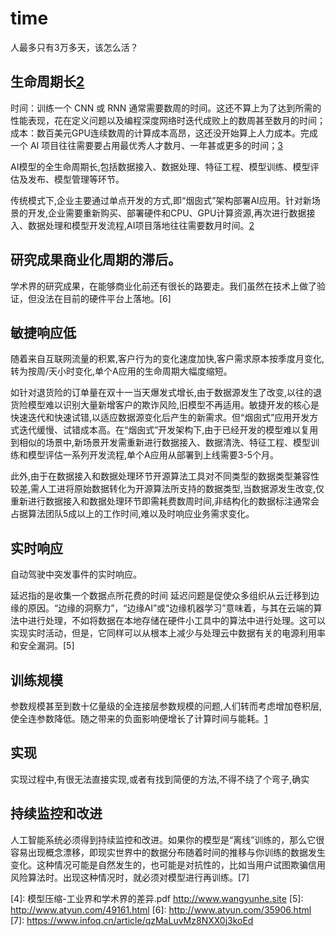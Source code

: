 # time

人最多只有3万多天，该怎么活？

## 生命周期长[2]

时间：训练一个 CNN 或 RNN 通常需要数周的时间。这还不算上为了达到所需的性能表现，花在定义问题以及编程深度网络时迭代成败上的数周甚至数月的时间；
成本：数百美元GPU连续数周的计算成本高昂，这还没开始算上人力成本。完成一个 AI 项目往往需要要占用最优秀人才数月、一年甚或更多的时间；[3]

AI模型的全生命周期长,包括数据接入、数据处理、特征工程、模型训练、模型评估及发布、模型管理等环节。

传统模式下,企业主要通过单点开发的方式,即“烟囱式”架构部署AI应用。针对新场景的开发,企业需要重新购买、部署硬件和CPU、GPU计算资源,再次进行数据接入、数据处理和模型开发流程,AI项目落地往往需要数月时间。[2]

## 研究成果商业化周期的滞后。

学术界的研究成果，在能够商业化前还有很长的路要走。我们虽然在技术上做了验证，但没法在目前的硬件平台上落地。[6]

## 敏捷响应低

随着来自互联网流量的积累,客户行为的变化速度加快,客户需求原本按季度月变化,转为按周/天小时变化,单个A应用的生命周期大幅度缩短。

如针对退货险的订单量在双十一当天爆发式增长,由于数据源发生了改变,以往的退货险模型难以识别大量新增客户的欺诈风险,旧模型不再适用。敏捷开发的核心是快速迭代和快速试错,以适应数据源变化后产生的新需求。但“烟囱式”应用开发方式迭代缓慢、试错成本高。在“烟囱式”开发架构下,由于已经开发的模型难以复用到相似的场景中,新场景开发需重新进行数据接入、数据清洗、特征工程、模型训练和模型评估一系列开发流程,单个A应用从部署到上线需要3-5个月。

此外,由于在数据接入和数据处理环节开源算法工具对不同类型的数据类型兼容性较差,需人工进将原始数据转化为开源算法所支持的数据类型,当数据源发生改变,仅重新进行数据接入和数据处理环节即需耗费数周时间,非结构化的数据标注通常会占据算法团队5成以上的工作时间,难以及时响应业务需求变化。

## 实时响应

自动驾驶中突发事件的实时响应。

延迟指的是收集一个数据点所花费的时间
延迟问题是促使众多组织从云迁移到边缘的原因。“边缘的洞察力”，“边缘AI”或“边缘机器学习”意味着，与其在云端的算法中进行处理，不如将数据在本地存储在硬件小工具中的算法中进行处理。这可以实现实时活动，但是，它同样可以从根本上减少与处理云中数据有关的电源利用率和安全漏洞。[5]


## 训练规模

参数规模甚至到数十亿量级的全连接层参数规模的问题,人们转而考虑增加卷积层,使全连参数降低。随之带来的负面影响便增长了计算时间与能耗。[1]

## 实现

实现过程中,有很无法直接实现,或者有找到简便的方法,不得不绕了个弯子,确实

## 持续监控和改进

人工智能系统必须得到持续监控和改进。如果你的模型是“离线”训练的，那么它很容易出现概念漂移，即现实世界中的数据分布随着时间的推移与你训练的数据发生变化。这种情况可能是自然发生的，也可能是对抗性的，比如当用户试图欺骗信用风险算法时。出现这种情况时，就必须对模型进行再训练。[7]




[1]: https://www.paperweekly.site/papers/notes/371
[2]: https://www.sgpjbg.com/baogao/23268.html
[3]: https://www.jiqizhixin.com/articles/2020-09-03-3
[4]: 模型压缩-工业界和学术界的差异.pdf http://www.wangyunhe.site
[5]: http://www.atyun.com/49161.html
[6]: http://www.atyun.com/35906.html
[7]: https://www.infoq.cn/article/qzMaLuvMz8NXX0j3koEd
